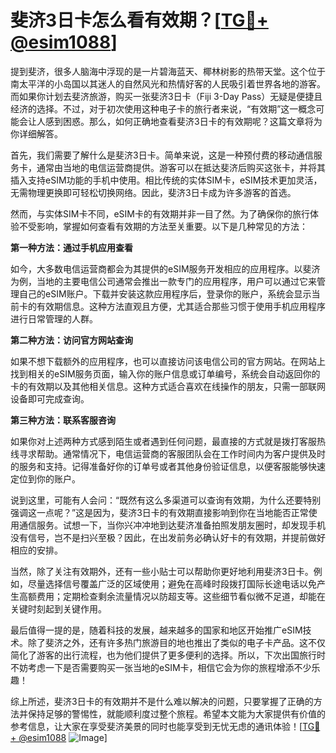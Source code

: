 # 斐济3日卡怎么看有效期？[[TG💪+ @esim1088](https://t.me/s/esim1088)]

提到斐济，很多人脑海中浮现的是一片碧海蓝天、椰林树影的热带天堂。这个位于南太平洋的小岛国以其迷人的自然风光和热情好客的人民吸引着世界各地的游客。而如果你计划去斐济旅游，购买一张斐济3日卡（Fiji 3-Day Pass）无疑是便捷且经济的选择。不过，对于初次使用这种电子卡的旅行者来说，“有效期”这一概念可能会让人感到困惑。那么，如何正确地查看斐济3日卡的有效期呢？这篇文章将为你详细解答。

首先，我们需要了解什么是斐济3日卡。简单来说，这是一种预付费的移动通信服务卡，通常由当地的电信运营商提供。游客可以在抵达斐济后购买这张卡，并将其插入支持eSIM功能的手机中使用。相比传统的实体SIM卡，eSIM技术更加灵活，无需物理更换即可轻松切换网络。因此，斐济3日卡成为许多游客的首选。

然而，与实体SIM卡不同，eSIM卡的有效期并非一目了然。为了确保你的旅行体验不受影响，掌握如何查看有效期的方法至关重要。以下是几种常见的方法：

**第一种方法：通过手机应用查看**

如今，大多数电信运营商都会为其提供的eSIM服务开发相应的应用程序。以斐济为例，当地的主要电信公司通常会推出一款专门的应用程序，用户可以通过它来管理自己的eSIM账户。下载并安装这款应用程序后，登录你的账户，系统会显示当前卡的有效期信息。这种方法直观且方便，尤其适合那些习惯于使用手机应用程序进行日常管理的人群。

**第二种方法：访问官方网站查询**

如果不想下载额外的应用程序，也可以直接访问该电信公司的官方网站。在网站上找到相关的eSIM服务页面，输入你的账户信息或订单编号，系统会自动返回你的卡的有效期以及其他相关信息。这种方式适合喜欢在线操作的朋友，只需一部联网设备即可完成查询。

**第三种方法：联系客服咨询**

如果你对上述两种方式感到陌生或者遇到任何问题，最直接的方式就是拨打客服热线寻求帮助。通常情况下，电信运营商的客服团队会在工作时间内为客户提供及时的服务和支持。记得准备好你的订单号或者其他身份验证信息，以便客服能够快速定位到你的账户。

说到这里，可能有人会问：“既然有这么多渠道可以查询有效期，为什么还要特别强调这一点呢？”这是因为，斐济3日卡的有效期直接影响到你在当地能否正常使用通信服务。试想一下，当你兴冲冲地到达斐济准备拍照发朋友圈时，却发现手机没有信号，岂不是扫兴至极？因此，在出发前务必确认好卡的有效期，并提前做好相应的安排。

当然，除了关注有效期外，还有一些小贴士可以帮助你更好地利用斐济3日卡。例如，尽量选择信号覆盖广泛的区域使用；避免在高峰时段拨打国际长途电话以免产生高额费用；定期检查剩余流量情况以防超支等。这些细节看似微不足道，却能在关键时刻起到关键作用。

最后值得一提的是，随着科技的发展，越来越多的国家和地区开始推广eSIM技术。除了斐济之外，还有许多热门旅游目的地也推出了类似的电子卡产品。这不仅简化了游客的出行流程，也为他们提供了更多便利的选择。所以，下次出国旅行时不妨考虑一下是否需要购买一张当地的eSIM卡，相信它会为你的旅程增添不少乐趣！

综上所述，斐济3日卡的有效期并不是什么难以解决的问题，只要掌握了正确的方法并保持足够的警惕性，就能顺利度过整个旅程。希望本文能为大家提供有价值的参考信息，让大家在享受斐济美景的同时也能享受到无忧无虑的通讯体验！[[TG💪+ @esim1088](https://t.me/s/esim1088) ![Image](https://i.postimg.cc/4NQfJmqS/Snipaste-2025-05-13-00-14-12.png)]